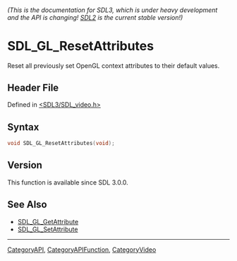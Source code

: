 ###### (This is the documentation for SDL3, which is under heavy development and the API is changing! [SDL2](https://wiki.libsdl.org/SDL2/) is the current stable version!)
# SDL_GL_ResetAttributes

Reset all previously set OpenGL context attributes to their default values.

## Header File

Defined in [<SDL3/SDL_video.h>](https://github.com/libsdl-org/SDL/blob/main/include/SDL3/SDL_video.h)

## Syntax

```c
void SDL_GL_ResetAttributes(void);

```

## Version

This function is available since SDL 3.0.0.

## See Also

- [SDL_GL_GetAttribute](SDL_GL_GetAttribute)
- [SDL_GL_SetAttribute](SDL_GL_SetAttribute)

----
[CategoryAPI](CategoryAPI), [CategoryAPIFunction](CategoryAPIFunction), [CategoryVideo](CategoryVideo)
<!-- #See the Style Guide for instructions on editing the footer. -->


